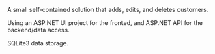 A small self-contained solution that adds, edits, and deletes customers.

Using an ASP.NET UI project for the fronted, and ASP.NET API for the backend/data access.

SQLite3 data storage.
